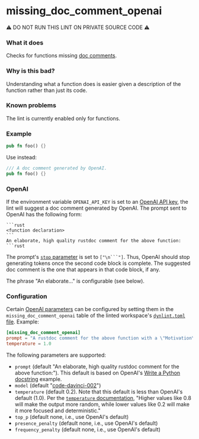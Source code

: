 # missing_doc_comment_openai

⚠️ DO NOT RUN THIS LINT ON PRIVATE SOURCE CODE ⚠️

### What it does
Checks for functions missing [doc comments].

### Why is this bad?
Understanding what a function does is easier given a description of the function rather than
just its code.

### Known problems
The lint is currently enabled only for functions.

### Example
```rust
pub fn foo() {}
```
Use instead:
```rust
/// A doc comment generated by OpenAI.
pub fn foo() {}
```

### OpenAI
If the environment variable `OPENAI_API_KEY` is set to an [OpenAI API key], the lint will
suggest a doc comment generated by OpenAI. The prompt sent to OpenAI has the following form:
````ignore
```rust
<function declaration>
```
An elaborate, high quality rustdoc comment for the above function:
```rust
````
The prompt's [`stop` parameter] is set to `["\n```"]`. Thus, OpenAI should stop generating tokens once the second code block is complete. The suggested doc comment is the one that appears in that code block, if any.

The phrase "An elaborate..." is configurable (see below).

### Configuration
Certain [OpenAI parameters] can be configured by setting them in the
`missing_doc_comment_openai` table of the linted workspace's [`dynlint.toml` file]. Example:
```toml
[missing_doc_comment_openai]
prompt = "A rustdoc comment for the above function with a \"Motivation\" section:"
temperature = 1.0
```
The following parameters are supported:
- `prompt` (default "An elaborate, high quality rustdoc comment for the above function:").
  This default is based on OpenAI's [Write a Python docstring] example.
- `model` (default "[code-davinci-002]")
- `temperature` (default 0.2). Note that this default is less than OpenAI's default (1.0).
  Per the [`temperature` documentation], "Higher values like 0.8 will make the output more
  random, while lower values like 0.2 will make it more focused and deterministic."
- `top_p` (default none, i.e., use OpenAI's default)
- `presence_penalty` (default none, i.e., use OpenAI's default)
- `frequency_penalty` (default none, i.e., use OpenAI's default)

[`dynlint.toml` file]: https://github.com/khulnasoft-lab/dynlint#configurable-libraries
[`stop` parameter]: https://platform.openai.com/docs/api-reference/completions/create#completions/create-stop
[`temperature` documentation]: https://platform.openai.com/docs/api-reference/completions/create#completions/create-temperature
[code-davinci-002]: https://platform.openai.com/docs/models/codex
[doc comments]: https://doc.rust-lang.org/rust-by-example/meta/doc.html#doc-comments
[openai api key]: https://help.openai.com/en/articles/4936850-where-do-i-find-my-secret-api-key
[openai parameters]: https://platform.openai.com/docs/api-reference/completions/create
[write a python docstring]: https://platform.openai.com/examples/default-python-docstring

